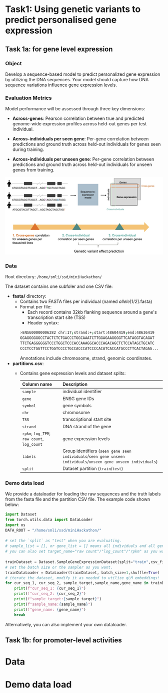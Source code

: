 # Task1: Using genetic variants to predict personalised gene expression
## Task 1a: for gene level expression
### Object
Develop a sequence-based model to predict personalized gene expression by utilizing the DNA sequences. Your model should capture how DNA sequence variations influence gene expression levels.
### Evaluation Metrics
Model performance will be assessed through three key dimensions:

* **Across-genes**: Pearson correlation between true and predicted genome-wide expression profiles ​across held-out genes per test individual.

* **Across-individuals per seen gene**: Per-gene correlation between predictions and ground truth ​across held-out individuals for genes seen during training.

* **Across-individuals per unseen gene**: Per-gene correlation between predictions and ground truth ​across held-out individuals for unseen genes from training.

![Fig.1](imgs/Fig1.jpg)

### Data
Root directory: `/home/smli/ssd/miniHackathon/` 

The dataset contains one subfoler and one CSV file:
* **fasta/** directory: 
    - Contains ​two FASTA files per individual (named <sampleID>_allele_[1/2].fasta)
    - Format per file:
        * Each record contains ​32kb flanking sequence around a gene's transcription start site (TSS)
        * ​Header syntax:
        ```bash
        >ENSG00000006282 chr:17;strand:+;start:48604419;end:48636419
        GGAGGGGGGCCTACTCTCTGACCCTGGCAAATCTTGGAGAAGGGGTTCATAGGTACAGAT
        TTCTGAGGGGGGTCCCTGGCTCCCACCAAAGGCACCCAGACAGCTCTCCATAGCTGCATC
        CCCTCCTGGTTCCTGGTCCCCTGCCACCCATCCCCACATCACCATGCCCTTCACTAGAG...
        ```
        Annotations include chromosome, strand, genomic coordinates.
* **partitions.csv**:
    - Contains gene expression levels and dataset splits:
    
        | Column name | Description |
        | --- | --- |
        | `sample` | individual identifier | 
        | `gene` | ENSG gene IDs |
        | `symbol` | gene symbols |
        | `chr` | chromosome |
        | `TSS` | transcriptional start site |
        | `strand` | DNA strand of the gene |
        | `rpkm`, `log_TPM`, `raw count`, `log_count` | gene expression levels |
        | `labels` | Group identifiers (`seen gene seen individuals`/`seen gene unseen individuals`/`unseen gene unseen individuals`) | 
        | `split` | Dataset partition (`train`/`test`) |


### Demo data load
We provide a dataloader for loading the raw sequences and the truth labels from the fasta file and the partition CSV file. The example code shown below:

```python
import Dataset
from torch.utils.data import DataLoader
import os
DATA_ROOT = "/home/smli/ssd/miniHackathon/"

# set the `split` as "test" when you are evaluating.
# sample_list = [], or gene_list = [] means all individuals and all genes of the specific split category will be used. if you want to select subset of them, pass the list to the corresponding argument.
# you can also set target_name="raw count"/"log_count"/"rpkm" as you want

trainDataset = Dataset.SampleGeneExpressionDataset(split="train",csv_file=os.path.join(DATA_ROOT,"partitions.csv"),consensus_root=os.path.join(DATA_ROOT,"fasta"),sample_list=[],gene_list=[],target_name="log_TPM")
# set the batch size or the sampler as you want.
trainDataLoader = DataLoader(trainDataset, batch_size=1,shuffle=True)
# iterate the dataset, modify it as needed to utilize gLM embeddings!
for cur_seq_1, cur_seq_2, sample_target,sample_name,gene_name in trainDataLoader:
    print(f"cur_seq_1: {cur_seq_1}")
    print(f"cur_seq_2: {cur_seq_2}")
    print(f"sample_target:{sample_target}")
    print(f"sample_name:{sample_name}")
    print(f"gene_name: {gene_name}")
    break
```

Alternatively, you can also implement your own dataloader.

## Task 1b: for promoter-level activities
# Data

# Demo data load

